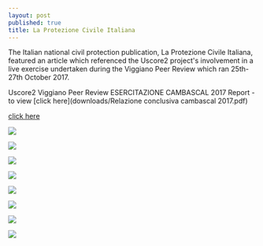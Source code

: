 ```yaml
---
layout: post
published: true
title: La Protezione Civile Italiana
---
```

The Italian national civil protection publication, La Protezione Civile Italiana, featured an article which referenced the Uscore2 project's involvement in a live exercise undertaken during the Viggiano Peer Review which ran 25th-27th October 2017.

Uscore2 Viggiano Peer Review ESERCITAZIONE CAMBASCAL 2017 Report - to view [click here](downloads/Relazione conclusiva cambascal 2017.pdf)

[click here](downloads/Relazione%20conclusiva%20cambascal%202017.pdf)

![]({{site.baseurl}}/media/PCI%20dicembre%202017884.jpg)

![]({{site.baseurl}}/media/PCI%20dicembre%202017885.jpg)

![]({{site.baseurl}}/media/PCI%20dicembre%202017886.jpg)

![]({{site.baseurl}}/media/PCI%20dicembre%202017887.jpg)

![]({{site.baseurl}}/media/PCI%20dicembre%202017888.jpg)

![]({{site.baseurl}}/media/PCI%20dicembre%202017889.jpg)

![]({{site.baseurl}}/media/PCI%20dicembre%202017890.jpg)

![]({{site.baseurl}}/media/PCI%20dicembre%202017891.jpg)
